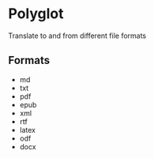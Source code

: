 # Polyglot
Translate to and from different file formats

## Formats
* md
* txt
* pdf
* epub
* xml
* rtf
* latex
* odf
* docx
